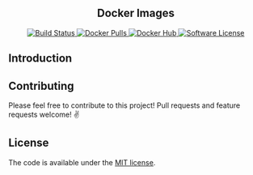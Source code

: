 <p align="center">
  <h2 align="center">Docker Images</h2>
  <p align="center">
    <a href="https://travis-ci.org/me-io/docker-images">
        <img src="https://travis-ci.org/me-io/docker-images.svg?branch=master" alt="Build Status">
    </a>
    <a href="https://hub.docker.com/r/meio/ubuntu">
        <img src="https://shields.beevelop.com/docker/pulls/meio/ubuntu.svg?style=flat-square" alt="Docker Pulls">
    </a>
    <a href="https://hub.docker.com/r/meio/">
        <img src="https://img.shields.io/badge/docker-HUB-blue.svg?style=flat-square" alt="Docker Hub">
    </a>
    <a href="LICENSE.md">
        <img src="https://img.shields.io/badge/license-MIT-brightgreen.svg?style=flat-square" alt="Software License">
    </a>
  </p>
</p>


## Introduction

## Contributing

Please feel free to contribute to this project! Pull requests and feature requests welcome! :v:

## License

The code is available under the [MIT license](LICENSE.md).
